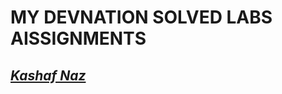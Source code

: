 # MY DEVNATION SOLVED LABS AISSIGNMENTS

## [_Kashaf Naz_](https://github.com/kashaf874/devnation_ds/tree/kashaf_naz)
